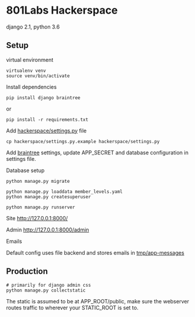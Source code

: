 # 801Labs Hackerspace

django 2.1, python 3.6

## Setup

virtual environment

    virtualenv venv
    source venv/bin/activate

Install dependencies

    pip install django braintree

or

    pip install -r requirements.txt

Add [hackerspace/settings.py](hackerspace/settings.py) file

    cp hackerspace/settings.py.example hackerspace/settings.py

Add [braintree](https://www.braintreepayments.com/sandbox) settings, update APP_SECRET and database configuration in settings file.

Database setup

    python manage.py migrate

    python manage.py loaddata member_levels.yaml
    python manage.py createsuperuser

    python manage.py runserver

Site http://127.0.0.1:8000/

Admin http://127.0.0.1:8000/admin

Emails

Default config uses file backend and stores emails in [tmp/app-messages](tmp/app-messages)

## Production

    # primarily for django admin css
    python manage.py collectstatic

The static is assumed to be at APP_ROOT/public, make sure the webserver routes traffic to wherever your STATIC_ROOT is set to.
